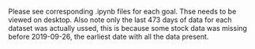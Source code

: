 Please see corresponding .ipynb files for each goal. Thse needs to be viewed on desktop. Also note only the last 473 days of data for each dataset was actually ussed, this is because some stock data was missing before 2019-09-26, the earliest date with all the data present. 
